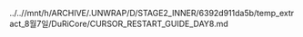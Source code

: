 ../..//mnt/h/ARCHIVE/.UNWRAP/D/STAGE2_INNER/6392d911da5b/temp_extract_8월7일/DuRiCore/CURSOR_RESTART_GUIDE_DAY8.md